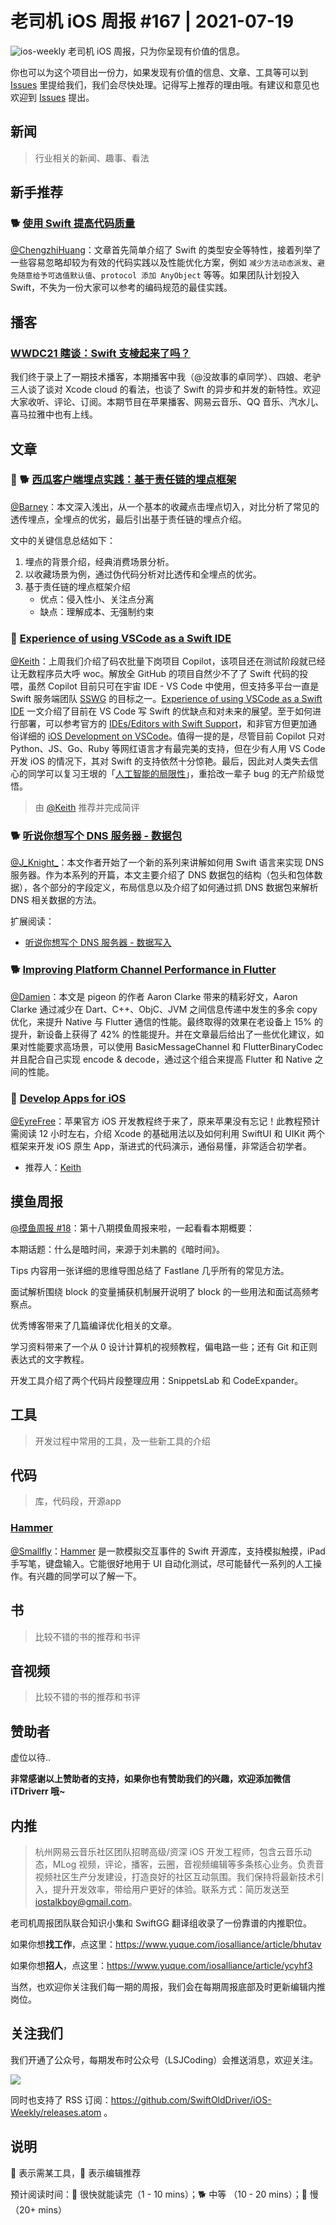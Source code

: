 # 老司机 iOS 周报 #167 | 2021-07-19

![ios-weekly](https://github.com/SwiftOldDriver/iOS-Weekly/blob/master/assets/ios-weekly.png?raw=true)
老司机 iOS 周报，只为你呈现有价值的信息。

你也可以为这个项目出一份力，如果发现有价值的信息、文章、工具等可以到 [Issues](https://github.com/SwiftOldDriver/iOS-Weekly/issues) 里提给我们，我们会尽快处理。记得写上推荐的理由哦。有建议和意见也欢迎到 [Issues](https://github.com/SwiftOldDriver/iOS-Weekly/issues) 提出。

## 新闻

> 行业相关的新闻、趣事、看法

## 新手推荐

### 🐕 [使用 Swift 提高代码质量](https://juejin.cn/post/6984768684250120222)

[@ChengzhiHuang](https://github.com/ChengzhiHuang)：文章首先简单介绍了 Swift 的类型安全等特性，接着列举了一些容易忽略却较为有效的代码实践以及性能优化方案，例如 `` 减少方法动态派发 ``、`` 避免随意给予可选值默认值 ``、``protocol 添加 AnyObject`` 等等。如果团队计划投入 Swift，不失为一份大家可以参考的编码规范的最佳实践。  

## 播客
### [WWDC21 瞎谈：Swift 支棱起来了吗？](https://www.xiaoyuzhoufm.com/episode/60ef7aababf61dc037c4a96a)

我们终于录上了一期技术播客，本期播客中我（@没故事的卓同学）、四娘、老驴三人谈了谈对 Xcode cloud 的看法，也谈了 Swift 的异步和并发的新特性。欢迎大家收听、评论、订阅。本期节目在苹果播客、网易云音乐、QQ 音乐、汽水儿、喜马拉雅中也有上线。

## 文章

### 🌟 🐕 [西瓜客户端埋点实践：基于责任链的埋点框架](https://mp.weixin.qq.com/s/iMn—4FNugtH26G90N1MaQ)

[@Barney](https://github.com/BarnyZhao)：本文深入浅出，从一个基本的收藏点击埋点切入，对比分析了常见的透传埋点，全埋点的优劣，最后引出基于责任链的埋点介绍。

文中的关键信息总结如下：
1. 埋点的背景介绍，经典消费场景分析。
2. 以收藏场景为例，通过伪代码分析对比透传和全埋点的优劣。
3. 基于责任链的埋点框架介绍
	- 优点：侵入性小、关注点分离
	- 缺点：理解成本、无强制约束

### 🐎 [Experience of using VSCode as a Swift IDE](https://forums.swift.org/t/experience-of-using-vscode-as-a-swift-ide/50271)

[@Keith](https://github.com/KeithBird)：上周我们介绍了码农批量下岗项目 Copilot，该项目还在测试阶段就已经让无数程序员大呼 woc。解放全 GitHub 的项目自然少不了了 Swift 代码的投喂，虽然 Copilot 目前只可在宇宙 IDE - VS Code 中使用，但支持多平台一直是 Swift 服务端团队 [SSWG](https://swift.org/sswg/) 的目标之一。[Experience of using VSCode as a Swift IDE](https://forums.swift.org/t/experience-of-using-vscode-as-a-swift-ide/50271) 一文介绍了目前在 VS Code 写 Swift 的优缺点和对未来的展望。至于如何进行部署，可以参考官方的 [IDEs/Editors with Swift Support](https://github.com/swift-server/guides/blob/main/docs/setup-and-ide-alternatives.md)，和非官方但更加通俗详细的 [iOS Development on VSCode](https://medium.com/swlh/ios-development-on-vscode-27be37293fe1)。值得一提的是，尽管目前 Copilot 只对 Python、JS、Go、Ruby 等网红语言才有最完美的支持，但在少有人用 VS Code 开发 iOS 的情况下，其对 Swift 的支持依然十分惊艳。最后，因此对人类失去信心的同学可以复习王垠的「[人工智能的局限性](https://www.yinwang.org/blog-cn/2017/04/23/ai)」，重拾改一辈子 bug 的无产阶级觉悟。

> 由 [@Keith](https://github.com/KeithBird) 推荐并完成简评

### 🐕 [听说你想写个 DNS 服务器 - 数据包](https://mp.weixin.qq.com/s?__biz=Mzg4MjU2Mzc1MQ==&mid=2247486555&idx=1&sn=a1e7e018a549ad155cfad6eb4b135e3e&chksm=cf558393f8220a852fdd90d0919981239d2bbe0266f511ffd27ecbde6e972399b24fdeaec9b8&token=1949232915&lang=zh_CN#rd)

[@J_Knight_](https://github.com/knightsj)：本文作者开始了一个新的系列来讲解如何用 Swift 语言来实现 DNS 服务器。作为本系列的开篇，本文主要介绍了 DNS 数据包的结构（包头和包体数据），各个部分的字段定义，布局信息以及介绍了如何通过抓 DNS 数据包来解析 DNS 相关数据的方法。

扩展阅读：

- [听说你想写个 DNS 服务器 - 数据写入](https://mp.weixin.qq.com/s?__biz=Mzg4MjU2Mzc1MQ==&mid=2247486681&idx=1&sn=daebc908f4fe22c6d773f1e4e38fa350&chksm=cf558311f8220a07af12fe2a0956fd76ddff0006162ebb983b1795eb201bbe11c3a8456ebced&token=540344501&lang=zh_CN#rd)

### 🐕 [Improving Platform Channel Performance in Flutter](https://medium.com/flutter/improving-platform-channel-performance-in-flutter-e5b4e5df04af)

[@Damien](https://github.com/ZengyiMa)：本文是 pigeon 的作者 Aaron Clarke 带来的精彩好文，Aaron Clarke 通过减少在 Dart、C++、ObjC、JVM 之间信息传递中发生的多余 copy 优化，来提升 Native 与 Flutter 通信的性能。最终取得的效果在老设备上 15% 的提升，新设备上获得了 42% 的性能提升。并在文章最后给出了一些优化建议，如果对性能要求高场景，可以使用 BasicMessageChannel 和 FlutterBinaryCodec 并且配合自己实现 encode & decode，通过这个组合来提高 Flutter 和 Native 之间的性能。

### 🐢 [Develop Apps for iOS](https://developer.apple.com/tutorials/app-dev-training/)

[@EyreFree](https://github.com/EyreFree)：苹果官方 iOS 开发教程终于来了，原来苹果没有忘记！此教程预计需阅读 12 小时左右，介绍 Xcode 的基础用法以及如何利用 SwiftUI 和 UIKit 两个框架来开发 iOS 原生 App，渐进式的代码演示，通俗易懂，非常适合初学者。

* 推荐人：[Keith](https://twitter.com/KeithBirdKTH)

## 摸鱼周报

[@摸鱼周报 #18](https://mp.weixin.qq.com/s/JsGmu7pzYLI3Svrmk5i2cA)：第十八期摸鱼周报来啦，一起看看本期概要：

本期话题：什么是暗时间，来源于刘未鹏的《暗时间》。

Tips 内容用一张详细的思维导图总结了 Fastlane 几乎所有的常见方法。

面试解析围绕 block 的变量捕获机制展开说明了 block 的一些用法和面试高频考察点。

优秀博客带来了几篇编译优化相关的文章。

学习资料带来了一个从 0 设计计算机的视频教程，偏电路一些；还有 Git 和正则表达式的文字教程。

开发工具介绍了两个代码片段整理应用：SnippetsLab 和 CodeExpander。

## 工具

> 开发过程中常用的工具，及一些新工具的介绍

## 代码

> 库，代码段，开源app

### [Hammer](https://github.com/lyft/Hammer)

[@Smallfly](https://github.com/iostalks)：[Hammer](https://github.com/lyft/Hammer) 是一款模拟交互事件的 Swift 开源库，支持模拟触摸，iPad 手写笔，键盘输入。它能很好地用于 UI 自动化测试，尽可能替代一系列的人工操作。有兴趣的同学可以了解一下。

## 书

> 比较不错的书的推荐和书评

## 音视频

> 比较不错的书的推荐和书评

## 赞助者

虚位以待..

**非常感谢以上赞助者的支持，如果你也有赞助我们的兴趣，欢迎添加微信 iTDriverr 哦~**

## 内推

> 杭州网易云音乐社区团队招聘高级/资深 iOS 开发工程师，包含云音乐动态，MLog 视频，评论，播客，云圈，音视频编辑等多条核心业务。负责音视频社区生产分发建设，打造良好的社区互动氛围。我们保持将最新技术引入，提升开发效率，带给用户更好的体验。联系方式：简历发送至 iostalkboy@gmail.com。

老司机周报团队联合知识小集和 SwiftGG 翻译组收录了一份靠谱的内推职位。

如果你想**找工作**，点这里：https://www.yuque.com/iosalliance/article/bhutav

如果你想**招人**，点这里：https://www.yuque.com/iosalliance/article/ycyhf3

当然，也欢迎你关注我们每一期的周报，我们会在每期周报底部及时更新编辑内推岗位。

## 关注我们

我们开通了公众号，每期发布时公众号（LSJCoding）会推送消息，欢迎关注。

![](https://github.com/SwiftOldDriver/iOS-Weekly/blob/master/assets/qrcode_for_wechat.jpg?raw=true)

同时也支持了 RSS 订阅：https://github.com/SwiftOldDriver/iOS-Weekly/releases.atom 。

## 说明

🚧 表示需某工具，🌟 表示编辑推荐

预计阅读时间：🐎 很快就能读完（1 - 10 mins）；🐕 中等 （10 - 20 mins）；🐢 慢（20+ mins）
